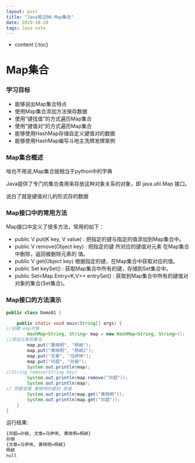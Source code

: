 ```yaml
---  
layout: post  
title: "Java笔记06-Map集合"  
date: 2019-10-20  
tags: Java note  
---  
```



* content
{:toc}





# Map集合

### 学习目标

- 能够说出Map集合特点
- 使用Map集合添加方法保存数据
- 使用”键找值”的方式遍历Map集合
- 使用”键值对”的方式遍历Map集合
- 能够使用HashMap存储自定义键值对的数据
- 能够使用HashMap编写斗地主洗牌发牌案例

### Map集合概述
啥也不用说,Map集合就相当于python中的字典

Java提供了专门的集合类用来存放这种对象关系的对象，即 java.util.Map 接口。


说白了就是键值对儿的形式存的数据

### Map接口中的常用方法
Map接口中定义了很多方法，常用的如下：

- public V put(K key, V value) : 把指定的键与指定的值添加到Map集合中。
- public V remove(Object key) : 把指定的键 所对应的键值对元素 在Map集合中删除，返回被删除元素的
值。
- public V get(Object key) 根据指定的键，在Map集合中获取对应的值。
- public Set<K> keySet() : 获取Map集合中所有的键，存储到Set集合中。
- public Set<Map.Entry<K,V>> entrySet() : 获取到Map集合中所有的键值对对象的集合(Set集合)。


### Map接口的方法演示
```java
public class Demo01 {

    public static void main(String[] args) {
//创建 map对象
        HashMap<String, String> map = new HashMap<String, String>();
//添加元素到集合
        map.put("黄晓明", "杨颖");
        map.put("黄晓明", "杨颖2");
        map.put("文章", "马伊琍");
        map.put("邓超", "孙俪");
        System.out.println(map);
//String remove(String key)
        System.out.println(map.remove("邓超"));
        System.out.println(map);
// 想要查看 黄晓明的媳妇 是谁
        System.out.println(map.get("黄晓明"));
        System.out.println(map.get("邓超"));
    }
}
```
运行结果:
```cmd
{邓超=孙俪, 文章=马伊琍, 黄晓明=杨颖}
孙俪
{文章=马伊琍, 黄晓明=杨颖}
杨颖
null
```